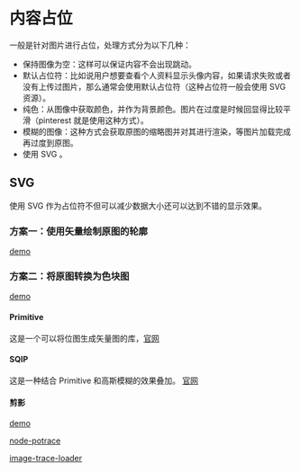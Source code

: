 # 内容占位
一般是针对图片进行占位，处理方式分为以下几种：

* 保持图像为空：这样可以保证内容不会出现跳动。
* 默认占位符：比如说用户想要查看个人资料显示头像内容，如果请求失败或者没有上传过图片，那么通常会使用默认占位符（这种占位符一般会使用 SVG 资源）。
* 纯色：从图像中获取颜色，并作为背景颜色。图片在过度是时候回显得比较平滑（pinterest 就是使用这种方式）。
* 模糊的图像：这种方式会获取原图的缩略图并对其进行渲染，等图片加载完成再过度到原图。
* 使用 SVG 。

## SVG
使用 SVG 作为占位符不但可以减少数据大小还可以达到不错的显示效果。

### 方案一：使用矢量绘制原图的轮廓
[demo](https://codepen.io/jmperez/pen/oogqdp)

### 方案二：将原图转换为色块图
[demo](https://codepen.io/jmperez/pen/BmaWmQ)

#### Primitive
这是一个可以将位图生成矢量图的库，[官网](https://github.com/fogleman/primitive)

#### SQIP
这是一种结合 Primitive 和高斯模糊的效果叠加。 [官网](https://github.com/technopagan/sqip)

#### 剪影
[demo](https://codepen.io/ainalem/pen/aLKxjm)

[node-potrace](https://github.com/tooolbox/node-potrace)

[image-trace-loader](https://github.com/EmilTholin/image-trace-loader)